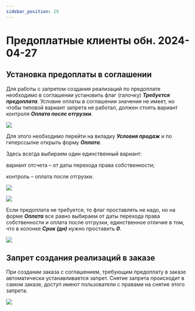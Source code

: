 ```yaml
---
sidebar_position: 29
---
```


# Предоплатные клиенты обн. 2024-04-27

## Установка предоплаты в соглашении
Для работы с запретом создания реализаций по предоплате необходимо в соглашении установить флаг (галочку) ***Требуется предоплата***. Условие оплаты в соглашении значения не имеет, но чтобы типовой вариант запрета не работал, должен стоять вариант контроля ***Оплата после отгрузки***.  

![](./img/predoplatnye-klienty-obn-2024-04-27/Aspose.Words.b265a00e-d9d8-4e1e-8b12-de4048ca438e.001.png)

Для этого необходимо перейти на вкладку ***Условия продаж*** и по гиперссылке открыть форму ***Оплата***. 

Здесь всегда выбираем один единственный вариант: 

вариант отсчета – от даты перехода права собственности;

контроль – оплата после отгрузки.

![](./img/predoplatnye-klienty-obn-2024-04-27/Aspose.Words.b265a00e-d9d8-4e1e-8b12-de4048ca438e.002.png)

![](./img/predoplatnye-klienty-obn-2024-04-27/Aspose.Words.b265a00e-d9d8-4e1e-8b12-de4048ca438e.003.png)

Если предоплата не требуется, то флаг проставлять не надо, но на форме ***Оплата*** все равно выбираем от даты перехода права собственности и оплата после отгрузки, единственное отличие в том, что в колонке ***Срок (дн)*** нужно проставить ***0***.

![](./img/predoplatnye-klienty-obn-2024-04-27/Aspose.Words.b265a00e-d9d8-4e1e-8b12-de4048ca438e.004.png)

## Запрет создания реализаций в заказе
При создании заказа с соглашением, требующим предоплату в заказе автоматически устанавливается запрет. Снятие запрета происходит в самом заказе, доступ имеют пользователи с правами на снятие этого запрета.

![](./img/predoplatnye-klienty-obn-2024-04-27/Aspose.Words.b265a00e-d9d8-4e1e-8b12-de4048ca438e.005.png)
